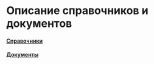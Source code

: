 # Описание справочников и документов

#### [Справочники](https://vodavoz.github.io/Manual/2-описание-справочников-и-документов/1-справочники/)

#### [Документы](/Manual/tree/main/2-описание-справочников-и-документов/1-справочники/)



